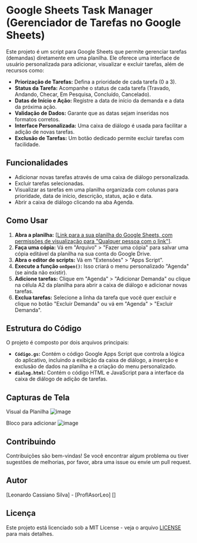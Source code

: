 # Google Sheets Task Manager (Gerenciador de Tarefas no Google Sheets)

Este projeto é um script para Google Sheets que permite gerenciar tarefas (demandas) diretamente em uma planilha. Ele oferece uma interface de usuário personalizada para adicionar, visualizar e excluir tarefas, além de recursos como:

- **Priorização de Tarefas:** Defina a prioridade de cada tarefa (0 a 3).
- **Status da Tarefa:** Acompanhe o status de cada tarefa (Travado, Andando, Checar, Em Pesquisa, Concluído, Cancelado).
- **Datas de Início e Ação:** Registre a data de início da demanda e a data da próxima ação.
- **Validação de Dados:** Garante que as datas sejam inseridas nos formatos corretos.
- **Interface Personalizada:** Uma caixa de diálogo é usada para facilitar a adição de novas tarefas.
- **Exclusão de Tarefas:** Um botão dedicado permite excluir tarefas com facilidade.

## Funcionalidades

- Adicionar novas tarefas através de uma caixa de diálogo personalizada.
- Excluir tarefas selecionadas.
- Visualizar as tarefas em uma planilha organizada com colunas para prioridade, data de início, descrição, status, ação e data.
- Abrir a caixa de diálogo clicando na aba Agenda.

## Como Usar

1. **Abra a planilha:** [[Link para a sua planilha do Google Sheets, com permissões de visualização para "Qualquer pessoa com o link"](https://docs.google.com/spreadsheets/d/1JZYJUy4JI2ZmNA5Kr9kRdRtSBkdgar9ajFJRNfH-UHM/edit?usp=sharing)].
2. **Faça uma cópia:** Vá em "Arquivo" > "Fazer uma cópia" para salvar uma cópia editável da planilha na sua conta do Google Drive.
3. **Abra o editor de scripts:** Vá em "Extensões" > "Apps Script".
4. **Execute a função `onOpen()`:** Isso criará o menu personalizado "Agenda" (se ainda não existir).
5. **Adicione tarefas:** Clique em "Agenda" > "Adicionar Demanda" ou clique na célula A2 da planilha para abrir a caixa de diálogo e adicionar novas tarefas.
6. **Exclua tarefas:** Selecione a linha da tarefa que você quer excluir e clique no botão "Excluir Demanda" ou vá em "Agenda" > "Excluir Demanda".

## Estrutura do Código

O projeto é composto por dois arquivos principais:

- **`Código.gs`:** Contém o código Google Apps Script que controla a lógica do aplicativo, incluindo a exibição da caixa de diálogo, a inserção e exclusão de dados na planilha e a criação do menu personalizado.
- **`dialog.html`:** Contém o código HTML e JavaScript para a interface da caixa de diálogo de adição de tarefas.

## Capturas de Tela
Visual da Planilha 
![image](https://github.com/user-attachments/assets/03deedc1-9b85-474c-b7e9-0ea0c712904a)

Bloco para adicionar 
![image](https://github.com/user-attachments/assets/db823f2c-c51c-4ec7-9476-3b8389003aca)





## Contribuindo

Contribuições são bem-vindas! Se você encontrar algum problema ou tiver sugestões de melhorias, por favor, abra uma issue ou envie um pull request.

## Autor

[Leonardo Cassiano Silva] - [ProfIAsorLeo]
[]

## Licença

Este projeto está licenciado sob a MIT License - veja o arquivo [LICENSE](LICENSE) para mais detalhes.
